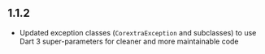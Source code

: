 ## 1.1.2

- Updated exception classes (`CorextraException` and subclasses) to use Dart 3 super-parameters for cleaner and more maintainable code